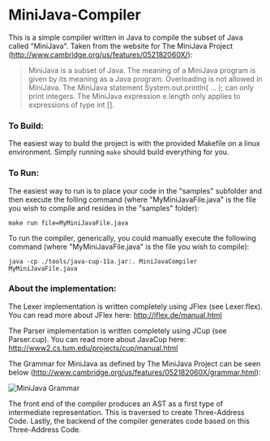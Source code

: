 # MiniJava-Compiler
This is a simple compiler written in Java to compile the subset of Java called "MiniJava".  Taken from the website for The MiniJava Project (http://www.cambridge.org/us/features/052182060X/):

>MiniJava is a subset of Java. The meaning of a MiniJava program is given by its meaning as a Java program. Overloading is not allowed in MiniJava. The MiniJava statement System.out.println( ... ); can only print integers. The MiniJava expression e.length only applies to expressions of type int [].

### To Build:

The easiest way to build the project is with the provided Makefile on a linux environment.  Simply running ```make``` should build everything for you.</li>

### To Run:

The easiest way to run is to place your code in the "samples" subfolder and then execute the folling command (where "MyMiniJavaFile.java" is the file you wish to compile and resides in the "samples" folder):
```
make run file=MyMiniJavaFile.java
```

To run the compiler, generically, you could manually execute the following command (where "MyMiniJavaFile.java" is the file you wish to compile):
```
java -cp ./tools/java-cup-11a.jar:. MiniJavaCompiler MyMiniJavaFile.java
```

### About the implementation:

The Lexer implementation is written completely using JFlex (see Lexer.flex).  You can read more about JFlex here: http://jflex.de/manual.html

The Parser implementation is written completely using JCup (see Parser.cup).  You can read more about JavaCup here: http://www2.cs.tum.edu/projects/cup/manual.html

The Grammar for MiniJava as defined by The MiniJava Project can be seen below (http://www.cambridge.org/us/features/052182060X/grammar.html):

![MiniJava Grammar](http://i.imgur.com/XazQEp9.jpg)

The front end of the compiler produces an AST as a first type of intermediate representation.  This is traversed to create Three-Address Code.  Lastly, the backend of the compiler generates code based on this Three-Address Code.
